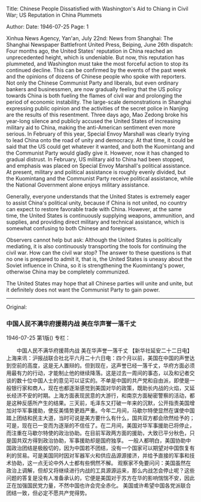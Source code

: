 Title: Chinese People Dissatisfied with Washington's Aid to Chiang in Civil War; US Reputation in China Plummets

Author: 
Date: 1946-07-25
Page: 1

Xinhua News Agency, Yan'an, July 22nd: News from Shanghai: The Shanghai Newspaper Battlefront United Press, Beiping, June 26th dispatch: Four months ago, the United States' reputation in China reached an unprecedented height, which is undeniable. But now, this reputation has plummeted, and Washington must take the most forceful action to stop its continued decline. This can be confirmed by the events of the past week and the opinions of dozens of Chinese people who spoke with reporters. Not only the Chinese Communist Party and liberals, but even ordinary bankers and businessmen, are now gradually feeling that the US policy towards China is both fueling the flames of civil war and prolonging the period of economic instability. The large-scale demonstrations in Shanghai expressing public opinion and the activities of the secret police in Nanjing are the results of this resentment. Three days ago, Mao Zedong broke his year-long silence and publicly accused the United States of increasing military aid to China, making the anti-American sentiment even more serious. In February of this year, Special Envoy Marshall was clearly trying to lead China onto the road of unity and democracy. At that time, it could be said that the US could get whatever it wanted, and both the Kuomintang and the Communist Party would gladly give it. However, now it has changed to gradual distrust. In February, US military aid to China had been stopped, and emphasis was placed on Special Envoy Marshall's political assistance. At present, military and political assistance is roughly evenly divided, but the Kuomintang and the Communist Party receive political assistance, while the National Government alone enjoys military assistance.

Generally, everyone understands that the United States is extremely eager to assist China's political unity, because if China is not united, no country can expect to restore favorable trade with China. However, at the same time, the United States is continuously supplying weapons, ammunition, and supplies, and providing direct military and technical assistance, which is somewhat confusing to both Chinese and foreigners.

Observers cannot help but ask: Although the United States is politically mediating, it is also continuously transporting the tools for continuing the civil war. How can the civil war stop? The answer to these questions is that no one is prepared to admit it, that is, the United States is uneasy about the Soviet influence in China, so it is strengthening the Kuomintang's power, otherwise China may be completely communized.

The United States may hope that all Chinese parties will unite and unite, but it definitely does not want the Communist Party to gain power.



<hr /> 

Original: 


### 中国人民不满华府援蒋内战  美在华声誉一落千丈

1946-07-25
第1版()
专栏：

　　中国人民不满华府援蒋内战
    美在华声誉一落千丈
    【新华社延安二十二日电】上海来讯：沪报战联合社北平六月二十六日电：四个月以前，美国在中国的声誉达到空前的高度，这是无人置辩的。但到现在，这声誉已经一落千丈，华府方面必须用最有力的行动，才能制止他的继续降落。这是过去一周间的事态，以及和记者交谈的数十位中国人士的意见可以证实的。不单是中国的共产党和自由派，即使是一般银行家和商人，现在也都逐渐感觉到美国对华的政策，既助长内战的火焰，又延长经济不安的时期。上海方面表现民意的大游行，和南京方面秘密警察的活动，都是这种反感所产生的结果。三天前，毛泽东又打破一年来的沉默，公开指责美国增加对华军事援助，使反美情势更趋严重。今年二月间，马歇尔特使显然在谋使中国踏上团结和民主大道，当时可说是美方要什么有什么，国共双方都会欣然给予的；可是，现在已一变而为逐渐的不信任了。在二月间，美国对华军事援助已将停止，而注重在马歇尔特使的政治协助。在目前军政两方面的援助，大致已平分秋色，只是国共双方得到政治协助，军事援助却是国府独享。
    一般人都明白，美国协助中国政治团结是极殷切的，因为中国若不团结，没有一个国家可以期望对中国恢复有利的贸易。可是美国同时因对军器军火和供应品源源接济，并给予直接的军事和技术协助，这一点无论中外人士都有些惘然不解。
    观察家不免要问问：美国虽然在政治上调解，但却又将继续进行内战的工具源源运来，那么内战怎会停止呢？这些问题的答复是没有人准备承认的，它便是美国对于苏方在华的影响惴惴不安，因此正在加强国民党力量，不然中国也许会完全赤化。
    美国或许希望中国各党派联合团结一致，但必定不愿共产党得势。
